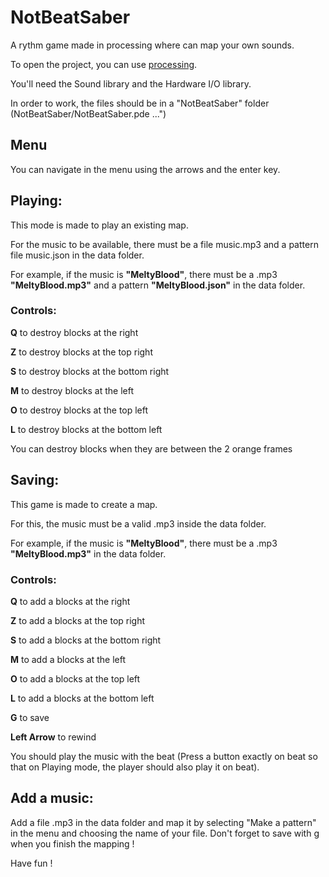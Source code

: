 # NotBeatSaber
A rythm game made in processing where can map your own sounds.

To open the project, you can use [processing](https://processing.org/).

You'll need the Sound library and the Hardware I/O library.

In order to work, the files should be in a "NotBeatSaber" folder (NotBeatSaber/NotBeatSaber.pde ...")



## Menu
You can navigate in the menu using the arrows and the enter key.

## Playing:
This mode is made to play an existing map.

For the music to be available, there must be a file music.mp3 and a pattern file music.json in the data folder.

For example, if the music is **"MeltyBlood"**, there must be a .mp3 **"MeltyBlood.mp3"** and a pattern **"MeltyBlood.json"** 
in the data folder. 

### Controls:

**Q** to destroy blocks at the right

**Z** to destroy blocks at the top right

**S** to destroy blocks at the bottom right

**M** to destroy blocks at the left

**O** to destroy blocks at the top left

**L** to destroy blocks at the bottom left

You can destroy blocks when they are between the 2 orange frames


## Saving:
This game is made to create a map.

For this, the  music must be a valid .mp3 inside the data folder.

For example, if the music is **"MeltyBlood"**, there must be a .mp3 **"MeltyBlood.mp3"** in the data folder. 


### Controls:
**Q** to add a blocks at the right

**Z** to add a blocks at the top right

**S** to add a blocks at the bottom right

**M** to add a blocks at the left

**O** to add a blocks at the top left

**L** to add a blocks at the bottom left

**G** to save

**Left Arrow** to rewind

You should play the music with the beat (Press a button exactly on beat so that on Playing mode, 
the player should also play it on beat).


## Add a music:
Add a file .mp3 in the data folder and map it by selecting "Make a pattern" in the menu and choosing the name of your file.
Don't forget to save with g when you finish the mapping !



Have fun !
